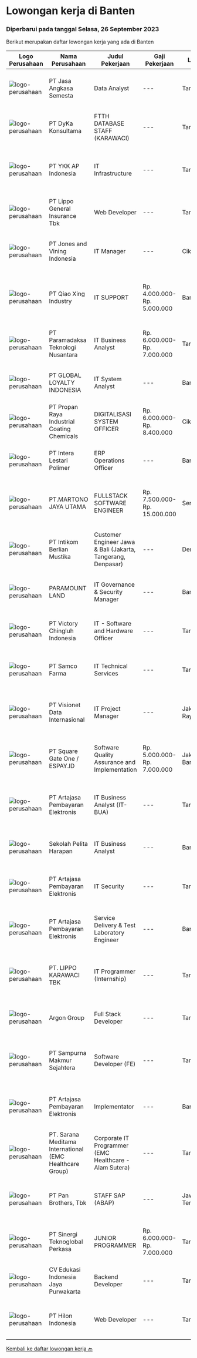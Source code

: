 
  # Lowongan kerja di Banten

  ### Diperbarui pada tanggal Selasa, 26 September 2023

  Berikut merupakan daftar lowongan kerja yang ada di Banten

  |Logo Perusahaan | Nama Perusahaan | Judul Pekerjaan | Gaji Pekerjaan | Lokasi | Deskripsi | Tanggal diunggah | Pranala |
  | -------------- | --------------- | --------------- | --------- | --------- | -------------- | ------- | ----------- |
  |![logo-perusahaan](https://image-service-cdn.seek.com.au/9a29efb8ce209ed1b55a2a366871e016a7cbecc5/ee4dce1061f3f616224767ad58cb2fc751b8d2dc)|PT Jasa Angkasa Semesta|Data Analyst|---|Tangerang|Responsibilities:1.Create reports with recommendation or relevant insight and present when necessary2.Provides actionable insight to decision-makers...|Jumat, 22 September 2023|https://www.jobstreet.co.id/id/job/data-analyst-4478252?token=0~50acf85d-b36c-4d51-9d98-9548a0930cc4&sectionRank=1&jobId=jobstreet-id-job-4478252|
|![logo-perusahaan](https://image-service-cdn.seek.com.au/18f7b077ec5f7aea29b0fe56a9c322fe84820025/ee4dce1061f3f616224767ad58cb2fc751b8d2dc)|PT DyKa Konsultama|FTTH DATABASE STAFF (KARAWACI)|---|Tangerang|Job Description• Manage database activation• Coordinate with IT related problems• Prepare supporting data for carrier billing &amp;; partner billing...|Senin, 25 September 2023|https://www.jobstreet.co.id/id/job/ftth-database-staff-karawaci-4479863?token=0~50acf85d-b36c-4d51-9d98-9548a0930cc4&sectionRank=2&jobId=jobstreet-id-job-4479863|
|![logo-perusahaan](https://image-service-cdn.seek.com.au/9515922f784909ea75e756fad7a1384d3c234d74/ee4dce1061f3f616224767ad58cb2fc751b8d2dc)|PT YKK AP Indonesia|IT Infrastructure|---|Tangerang|JOB REQUIREMENTS :  Max 30 years old  Bachelor Degree in Informatic or Computer Engineering  Have a minimum of 2 years experience in the related field...|Jumat, 22 September 2023|https://www.jobstreet.co.id/id/job/it-infrastructure-4478177?token=0~50acf85d-b36c-4d51-9d98-9548a0930cc4&sectionRank=3&jobId=jobstreet-id-job-4478177|
|![logo-perusahaan](https://image-service-cdn.seek.com.au/61f18c58d8f6b61995a332956066dd2ca709d289/ee4dce1061f3f616224767ad58cb2fc751b8d2dc)|PT Lippo General Insurance Tbk|Web Developer|---|Tangerang|Responsibilities: Create program code, debugging programs, and ensuring that the website runs according to the designed specifications. Coordinating...|Senin, 25 September 2023|https://www.jobstreet.co.id/id/job/web-developer-4479649?token=0~50acf85d-b36c-4d51-9d98-9548a0930cc4&sectionRank=4&jobId=jobstreet-id-job-4479649|
|![logo-perusahaan](https://i.ibb.co/sqvTCh9/112815900-stock-vector-no-image-available-icon-flat-vector.webp)|PT Jones and Vining Indonesia|IT Manager|---|Cikupa|Responsibilities -      Set up equipment for employee use, including operating systems and software-      Conduct computer diagnostics and work with...|Jumat, 22 September 2023|https://www.jobstreet.co.id/id/job/it-manager-4477928?token=0~50acf85d-b36c-4d51-9d98-9548a0930cc4&sectionRank=5&jobId=jobstreet-id-job-4477928|
|![logo-perusahaan](https://i.ibb.co/sqvTCh9/112815900-stock-vector-no-image-available-icon-flat-vector.webp)|PT Qiao Xing Industry|IT SUPPORT|Rp. 4.000.000-Rp. 5.000.000|Banten|MAX 40 TAHUN MEMAHAMI TROUBLESHOOTING SOFTWARE &amp; HARDWARE MENGUASAI SOSIAL MEDIA &amp; WEBSITE MENGUASAI OS WINDOWS DENGAN BAIK MAMPU MENGELOLA...|Jumat, 22 September 2023|https://www.jobstreet.co.id/id/job/it-support-4478210?token=0~50acf85d-b36c-4d51-9d98-9548a0930cc4&sectionRank=6&jobId=jobstreet-id-job-4478210|
|![logo-perusahaan](https://image-service-cdn.seek.com.au/5f8cba82a4707e81f316572be696aa7aca66f4d9/ee4dce1061f3f616224767ad58cb2fc751b8d2dc)|PT Paramadaksa Teknologi Nusantara|IT Business Analyst|Rp. 6.000.000-Rp. 7.000.000|Tangerang|Kami sedang merancang dan mengembangkan aplikasi baru yang inovatif terkait dengan sektor ritel tradisional Indonesia. Digitalisasi sektor ini...|Sabtu, 23 September 2023|https://www.jobstreet.co.id/id/job/it-business-analyst-4478933?token=0~50acf85d-b36c-4d51-9d98-9548a0930cc4&sectionRank=7&jobId=jobstreet-id-job-4478933|
|![logo-perusahaan](https://image-service-cdn.seek.com.au/73a8e7ddf5b69487233fbbb3c0f06556b090db98/ee4dce1061f3f616224767ad58cb2fc751b8d2dc)|PT GLOBAL LOYALTY INDONESIA|IT System Analyst|---|Banten|Bachelor degree from Information System or equivalent Experience minimal 2 years in Product Development or IT Business Analyst or IT System Analyst...|Jumat, 22 September 2023|https://www.jobstreet.co.id/id/job/it-system-analyst-4477981?token=0~50acf85d-b36c-4d51-9d98-9548a0930cc4&sectionRank=8&jobId=jobstreet-id-job-4477981|
|![logo-perusahaan](https://image-service-cdn.seek.com.au/7f486ce7d5c7978a6e780649b271c2ff2a575923/ee4dce1061f3f616224767ad58cb2fc751b8d2dc)|PT Propan Raya Industrial Coating Chemicals|DIGITALISASI SYSTEM OFFICER|Rp. 6.000.000-Rp. 8.400.000|Cikupa|Tugas &amp; Tanggung Jawab : Melakukan perancangan konsep dan pemrograman sistem digital pada proses kerja di Plant / Pabrik sesuai dengan sistem...|Kamis, 21 September 2023|https://www.jobstreet.co.id/id/job/digitalisasi-system-officer-4476466?token=0~50acf85d-b36c-4d51-9d98-9548a0930cc4&sectionRank=9&jobId=jobstreet-id-job-4476466|
|![logo-perusahaan](https://image-service-cdn.seek.com.au/26977d922ea40516a1381cb8a9ac9803bdfc2c78/ee4dce1061f3f616224767ad58cb2fc751b8d2dc)|PT Intera Lestari Polimer|ERP Operations Officer|---|Banten|Position SummaryUnder limited supervision, Information System Supervisor provides leadership and coordination of project teams consisting of...|Rabu, 20 September 2023|https://www.jobstreet.co.id/id/job/erp-operations-officer-4475712?token=0~50acf85d-b36c-4d51-9d98-9548a0930cc4&sectionRank=10&jobId=jobstreet-id-job-4475712|
|![logo-perusahaan](https://image-service-cdn.seek.com.au/62466117de3bac08058d2f5c615e9341b6d11449/ee4dce1061f3f616224767ad58cb2fc751b8d2dc)|PT.MARTONO JAYA UTAMA|FULLSTACK SOFTWARE ENGINEER|Rp. 7.500.000-Rp. 15.000.000|Serang|FULLSTACK SOFTWARE ENGINEERRequirement:- Bachelor's degree in Computer Science or related field (or equivalent work experience).- Minimum of three...|Jumat, 22 September 2023|https://www.jobstreet.co.id/id/job/fullstack-software-engineer-4478413?token=0~50acf85d-b36c-4d51-9d98-9548a0930cc4&sectionRank=11&jobId=jobstreet-id-job-4478413|
|![logo-perusahaan](https://image-service-cdn.seek.com.au/ea5f264702bab5af336fb703e911912eeb350135/ee4dce1061f3f616224767ad58cb2fc751b8d2dc)|PT Intikom Berlian Mustika|Customer Engineer Jawa & Bali (Jakarta, Tangerang, Denpasar)|---|Denpasar|Preventive Maintenance, Inspection, Repair, Installation ATM and IT product such as printer, laptop, copier Machine in West Jakarta, Central Jakarta,...|Jumat, 22 September 2023|https://www.jobstreet.co.id/id/job/customer-engineer-jawa-bali-jakarta-tangerang-denpasar-4478336?token=0~50acf85d-b36c-4d51-9d98-9548a0930cc4&sectionRank=12&jobId=jobstreet-id-job-4478336|
|![logo-perusahaan](https://image-service-cdn.seek.com.au/9b89672f89316a54796bc2b34a95a56183f30fe1/ee4dce1061f3f616224767ad58cb2fc751b8d2dc)|PARAMOUNT LAND|IT Governance & Security Manager|---|Banten|This position will be responsible for overall IT security &amp; governance department, review and develop IT policy and strategy for the entire...|Kamis, 21 September 2023|https://www.jobstreet.co.id/id/job/it-governance-security-manager-4477558?token=0~50acf85d-b36c-4d51-9d98-9548a0930cc4&sectionRank=13&jobId=jobstreet-id-job-4477558|
|![logo-perusahaan](https://image-service-cdn.seek.com.au/d9e01f371e126c3db29d41ca7339e0d04857722e/ee4dce1061f3f616224767ad58cb2fc751b8d2dc)|PT Victory Chingluh Indonesia|IT - Software and Hardware Officer|---|Tangerang|Job Title : Software and Hardware Officer Job Overview Carry out maintenance on and supporting computers, create application desired user, networks...|Selasa, 19 September 2023|https://www.jobstreet.co.id/id/job/it-software-and-hardware-officer-4474268?token=0~50acf85d-b36c-4d51-9d98-9548a0930cc4&sectionRank=14&jobId=jobstreet-id-job-4474268|
|![logo-perusahaan](https://image-service-cdn.seek.com.au/57d4c1570d4aa59f5076a681c6ee72633324a504/ee4dce1061f3f616224767ad58cb2fc751b8d2dc)|PT Samco Farma|IT Technical Services|---|Tangerang|Kuallifikasi: Pendidikan min D3 Ilmu Komputer/ Teknik Informatika/ Sistem Informasi Memiliki pengalaman min 1 tahun pada posisi IT Support/...|Selasa, 19 September 2023|https://www.jobstreet.co.id/id/job/it-technical-services-4474233?token=0~50acf85d-b36c-4d51-9d98-9548a0930cc4&sectionRank=15&jobId=jobstreet-id-job-4474233|
|![logo-perusahaan](https://image-service-cdn.seek.com.au/a6b9a9d9debb082e30249fdb9d0753e07401180c/ee4dce1061f3f616224767ad58cb2fc751b8d2dc)|PT Visionet Data Internasional|IT Project Manager|---|Jakarta Raya|Menjadi PIC dalam IT project Menjalankan planning, risk management, monitoring dan supervising, progress updating, presentasi ke stakeholder, weekly...|Rabu, 20 September 2023|https://www.jobstreet.co.id/id/job/it-project-manager-4475644?token=0~50acf85d-b36c-4d51-9d98-9548a0930cc4&sectionRank=16&jobId=jobstreet-id-job-4475644|
|![logo-perusahaan](https://image-service-cdn.seek.com.au/823d49bee8d79aadf0dcf90efde4e928b11c6f19/ee4dce1061f3f616224767ad58cb2fc751b8d2dc)|PT Square Gate One / ESPAY.ID|Software Quality Assurance and Implementation|Rp. 5.000.000-Rp. 7.000.000|Jakarta Barat|Responsibility: Develop creative scenario tests document covering all the impact analysis. Develop test plan and test project timeline. Do internal...|Jumat, 22 September 2023|https://www.jobstreet.co.id/id/job/software-quality-assurance-and-implementation-4478376?token=0~50acf85d-b36c-4d51-9d98-9548a0930cc4&sectionRank=17&jobId=jobstreet-id-job-4478376|
|![logo-perusahaan](https://image-service-cdn.seek.com.au/55aded1287383eeeb6207d2664b4836add413aaf/ee4dce1061f3f616224767ad58cb2fc751b8d2dc)|PT Artajasa Pembayaran Elektronis|IT Business Analyst (IT-BUA)|---|Tangerang|Tugas dan Tanggung Jawab : Menganalisa kebutuhan bisnis yang komplek dari product manager dan menentukan solusi sistem yang tepat Bekerjasama dengan...|Kamis, 21 September 2023|https://www.jobstreet.co.id/id/job/it-business-analyst-it-bua-4477123?token=0~50acf85d-b36c-4d51-9d98-9548a0930cc4&sectionRank=18&jobId=jobstreet-id-job-4477123|
|![logo-perusahaan](https://image-service-cdn.seek.com.au/c051dfd4eb73d9f0ce7ab071474f5cbc59ed57c2/ee4dce1061f3f616224767ad58cb2fc751b8d2dc)|Sekolah Pelita Harapan|IT Business Analyst|---|Banten|Job Responsibilities Participate in all projects development system, may serve as a section leader for particular system module or member.  Author and...|Selasa, 19 September 2023|https://www.jobstreet.co.id/id/job/it-business-analyst-4473757?token=0~50acf85d-b36c-4d51-9d98-9548a0930cc4&sectionRank=19&jobId=jobstreet-id-job-4473757|
|![logo-perusahaan](https://image-service-cdn.seek.com.au/55aded1287383eeeb6207d2664b4836add413aaf/ee4dce1061f3f616224767ad58cb2fc751b8d2dc)|PT Artajasa Pembayaran Elektronis|IT Security|---|Tangerang|Deskripsi Pekerjaan : Mengelola perangkat IT Security (Security Device Management) Kualifikasi : Pendidikan minimal S1 jurusan Teknik Informatika /...|Rabu, 20 September 2023|https://www.jobstreet.co.id/id/job/it-security-4475038?token=0~50acf85d-b36c-4d51-9d98-9548a0930cc4&sectionRank=20&jobId=jobstreet-id-job-4475038|
|![logo-perusahaan](https://image-service-cdn.seek.com.au/55aded1287383eeeb6207d2664b4836add413aaf/ee4dce1061f3f616224767ad58cb2fc751b8d2dc)|PT Artajasa Pembayaran Elektronis|Service Delivery & Test Laboratory Engineer|---|Banten|Melaksanakan penyediaan informasi teknis terkait proses sertifikasi produk layanan Melaksanakan sertifikasi produk/jasa dan pelanggan Melakukan...|Rabu, 20 September 2023|https://www.jobstreet.co.id/id/job/service-delivery-test-laboratory-engineer-4475301?token=0~50acf85d-b36c-4d51-9d98-9548a0930cc4&sectionRank=21&jobId=jobstreet-id-job-4475301|
|![logo-perusahaan](https://image-service-cdn.seek.com.au/36d1f72dfe2eaecadca52d4fcd4d598e74393d61/ee4dce1061f3f616224767ad58cb2fc751b8d2dc)|PT. LIPPO KARAWACI TBK|IT Programmer (Internship)|---|Tangerang|QUALIFICATIONS: Candidate must be in the final year degree of Technical Information / Computer Science Familiar with database (Microsoft SQL Server)...|Selasa, 19 September 2023|https://www.jobstreet.co.id/id/job/it-programmer-internship-4474067?token=0~50acf85d-b36c-4d51-9d98-9548a0930cc4&sectionRank=22&jobId=jobstreet-id-job-4474067|
|![logo-perusahaan](https://image-service-cdn.seek.com.au/6c568ba36780642b30de509e2e495cad6ae4c026/ee4dce1061f3f616224767ad58cb2fc751b8d2dc)|Argon Group|Full Stack Developer|---|Tangerang|Requirements: Bachelor's degree in Information Technology from a top university Experience in Oracle Process Manufacturing / Supply Chain Management /...|Kamis, 21 September 2023|https://www.jobstreet.co.id/id/job/full-stack-developer-4477082?token=0~50acf85d-b36c-4d51-9d98-9548a0930cc4&sectionRank=23&jobId=jobstreet-id-job-4477082|
|![logo-perusahaan](https://image-service-cdn.seek.com.au/c906c86f46ef2b30c19c5ecc7272e2376ea1b8c9/ee4dce1061f3f616224767ad58cb2fc751b8d2dc)|PT Sampurna Makmur Sejahtera|Software Developer (FE)|---|Tangerang|SAMPURNA GROUP adalah perusahaan logistik yang sedang berkembang dengan unit transportasi darat yang meliputi dump trucks, mixer, trailer, wing box...|Rabu, 20 September 2023|https://www.jobstreet.co.id/id/job/software-developer-fe-4476020?token=0~50acf85d-b36c-4d51-9d98-9548a0930cc4&sectionRank=24&jobId=jobstreet-id-job-4476020|
|![logo-perusahaan](https://image-service-cdn.seek.com.au/55aded1287383eeeb6207d2664b4836add413aaf/ee4dce1061f3f616224767ad58cb2fc751b8d2dc)|PT Artajasa Pembayaran Elektronis|Implementator|---|Banten|Tugas dan Tanggung Jawab : Melaksanakan dan menganalisa  implementasi dan menganalisa aspek-apek dasar kebutuhan pengembangan layanan card issuing,...|Rabu, 20 September 2023|https://www.jobstreet.co.id/id/job/implementator-4475064?token=0~50acf85d-b36c-4d51-9d98-9548a0930cc4&sectionRank=25&jobId=jobstreet-id-job-4475064|
|![logo-perusahaan](https://image-service-cdn.seek.com.au/7ecfaf579e59477b0704f92d31f6b6a1f00677ec/ee4dce1061f3f616224767ad58cb2fc751b8d2dc)|PT. Sarana Meditama International (EMC Healthcare Group)|Corporate IT Programmer (EMC Healthcare - Alam Sutera)|---|Tangerang|A member of EMTEK, EMC Healthcare is looking for Corporate IT Programmer in Hospital Business (based in Corporate, Alam Sutera).The requirements are:...|Selasa, 19 September 2023|https://www.jobstreet.co.id/id/job/corporate-it-programmer-emc-healthcare-alam-sutera-4474085?token=0~50acf85d-b36c-4d51-9d98-9548a0930cc4&sectionRank=26&jobId=jobstreet-id-job-4474085|
|![logo-perusahaan](https://image-service-cdn.seek.com.au/246ed43127dc50d6ad4ae2ecd45f339fcbb449d1/ee4dce1061f3f616224767ad58cb2fc751b8d2dc)|PT Pan Brothers, Tbk|STAFF SAP (ABAP)|---|Jawa Tengah|Bertanggung jawab untuk membuat coding semua RICEF yang diminta functional.Persyaratan:Pendidikan minimal D3 Teknik Informatika, Sistem InformasiPaham...|Rabu, 20 September 2023|https://www.jobstreet.co.id/id/job/staff-sap-abap-4476156?token=0~50acf85d-b36c-4d51-9d98-9548a0930cc4&sectionRank=27&jobId=jobstreet-id-job-4476156|
|![logo-perusahaan](https://image-service-cdn.seek.com.au/005497f5ec9b41f331683028f8cb8f1f8047e451/ee4dce1061f3f616224767ad58cb2fc751b8d2dc)|PT Sinergi Teknoglobal Perkasa|JUNIOR PROGRAMMER|Rp. 6.000.000-Rp. 7.000.000|Tangerang|REQUIREMENTS : Max. 30 years old D3/Bachelor degree majoring IT from   reputable university Minimum 1 years of relevant working experience as website...|Senin, 18 September 2023|https://www.jobstreet.co.id/id/job/junior-programmer-4472933?token=0~50acf85d-b36c-4d51-9d98-9548a0930cc4&sectionRank=28&jobId=jobstreet-id-job-4472933|
|![logo-perusahaan](https://i.ibb.co/sqvTCh9/112815900-stock-vector-no-image-available-icon-flat-vector.webp)|CV Edukasi Indonesia Jaya Purwakarta|Backend Developer|---|Tangerang|Jobdesk-Memelihara dan meningkatkan aplikasi web-Bekerja dengan anggota tim lain untuk membangun aplikasi situs web baru-Anilisis kebutuhan...|Selasa, 19 September 2023|https://www.jobstreet.co.id/id/job/backend-developer-4474663?token=0~50acf85d-b36c-4d51-9d98-9548a0930cc4&sectionRank=29&jobId=jobstreet-id-job-4474663|
|![logo-perusahaan](https://image-service-cdn.seek.com.au/ead88ef997a44c455d2a9211e5069257260f5e63/ee4dce1061f3f616224767ad58cb2fc751b8d2dc)|PT Hilon Indonesia|Web Developer|---|Tangerang|Maximum 35 Years Old Must possess at least Bachelor degree in any field At least 3 years of working as A Developer Expert on Web System (C#, .NET)...|Selasa, 19 September 2023|https://www.jobstreet.co.id/id/job/web-developer-4473802?token=0~50acf85d-b36c-4d51-9d98-9548a0930cc4&sectionRank=30&jobId=jobstreet-id-job-4473802|


  [Kembali ke daftar lowongan kerja 🔙](../README.md#daftar-lowongan-kerja)
  